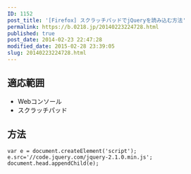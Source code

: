 ```yaml
---
ID: 1152
post_title: '[Firefox] スクラッチパッドでjQueryを読み込む方法'
permalink: https://b.0218.jp/20140223224728.html
published: true
post_date: 2014-02-23 22:47:28
modified_date: 2015-02-28 23:39:05
slug: 20140223224728.html
---
```

<!--more-->

<h2>適応範囲</h2>

<ul>
<li>Webコンソール</li>
<li>スクラッチパッド</li>
</ul>

<h2>方法</h2>

<pre><code class="language-javascript">var e = document.createElement('script');
e.src='//code.jquery.com/jquery-2.1.0.min.js';
document.head.appendChild(e);
</code></pre>